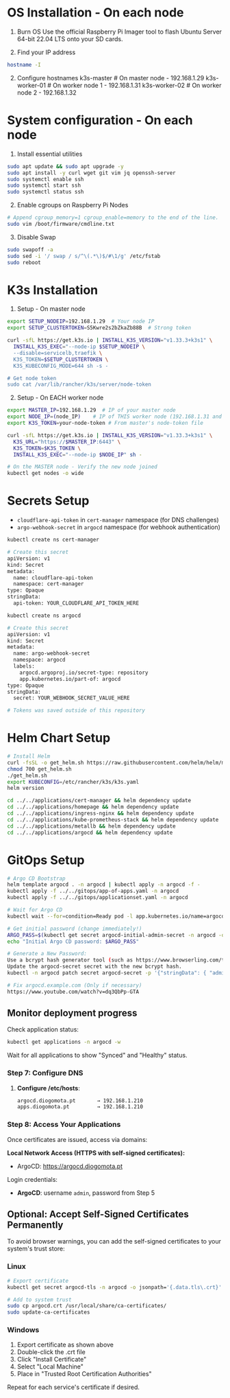 # OS Installation - On each node
1. Burn OS
Use the official Raspberry Pi Imager tool to flash Ubuntu Server 64-bit 22.04 LTS onto your SD cards.

2. Find your IP address

```bash
hostname -I
```

2. Configure hostnames
k3s-master        # On master node - 192.168.1.29
k3s-worker-01     # On worker node 1 - 192.168.1.31
k3s-worker-02     # On worker node 2 - 192.168.1.32

# System configuration - On each node

1. Install essential utilities

```bash
sudo apt update && sudo apt upgrade -y
sudo apt install -y curl wget git vim jq openssh-server
sudo systemctl enable ssh
sudo systemctl start ssh
sudo systemctl status ssh
```

2. Enable cgroups on Raspberry Pi Nodes

```bash
# Append cgroup_memory=1 cgroup_enable=memory to the end of the line. 
sudo vim /boot/firmware/cmdline.txt
```

3. Disable Swap 

```bash
sudo swapoff -a
sudo sed -i '/ swap / s/^\(.*\)$/#\1/g' /etc/fstab
sudo reboot
```

# K3s Installation

1. Setup - On master node

```bash
export SETUP_NODEIP=192.168.1.29  # Your node IP
export SETUP_CLUSTERTOKEN=S5Kwre2s2bZkaZb88B  # Strong token

curl -sfL https://get.k3s.io | INSTALL_K3S_VERSION="v1.33.3+k3s1" \
  INSTALL_K3S_EXEC="--node-ip $SETUP_NODEIP \
  --disable=servicelb,traefik \
  K3S_TOKEN=$SETUP_CLUSTERTOKEN \
  K3S_KUBECONFIG_MODE=644 sh -s -

# Get node token
sudo cat /var/lib/rancher/k3s/server/node-token
```

2. Setup - On EACH worker node

```bash
export MASTER_IP=192.168.1.29  # IP of your master node
export NODE_IP=(node_IP)    # IP of THIS worker node (192.168.1.31 and 192.168.1.32)
export K3S_TOKEN=your-node-token # From master's node-token file

curl -sfL https://get.k3s.io | INSTALL_K3S_VERSION="v1.33.3+k3s1" \
  K3S_URL="https://$MASTER_IP:6443" \
  K3S_TOKEN=$K3S_TOKEN \
  INSTALL_K3S_EXEC="--node-ip $NODE_IP" sh -

# On the MASTER node - Verify the new node joined
kubectl get nodes -o wide
```

# Secrets Setup

- `cloudflare-api-token` in `cert-manager` namespace (for DNS challenges)
- `argo-webhook-secret` in `argocd` namespace (for webhook authentication)

```bash
kubectl create ns cert-manager

# Create this secret
apiVersion: v1
kind: Secret
metadata:
  name: cloudflare-api-token
  namespace: cert-manager
type: Opaque
stringData:
  api-token: YOUR_CLOUDFLARE_API_TOKEN_HERE

kubectl create ns argocd

# Create this secret
apiVersion: v1
kind: Secret
metadata:
  name: argo-webhook-secret
  namespace: argocd
  labels:
    argocd.argoproj.io/secret-type: repository
    app.kubernetes.io/part-of: argocd
type: Opaque
stringData:
  secret: YOUR_WEBHOOK_SECRET_VALUE_HERE

# Tokens was saved outside of this repository
```

# Helm Chart Setup

```bash
# Install Helm
curl -fsSL -o get_helm.sh https://raw.githubusercontent.com/helm/helm/main/scripts/get-helm-3
chmod 700 get_helm.sh
./get_helm.sh
export KUBECONFIG=/etc/rancher/k3s/k3s.yaml
helm version

cd ../../applications/cert-manager && helm dependency update
cd ../../applications/homepage && helm dependency update
cd ../../applications/ingress-nginx && helm dependency update
cd ../../applications/kube-prometheus-stack && helm dependency update
cd ../../applications/metallb && helm dependency update
cd ../../applications/argocd && helm dependency update
```

# GitOps Setup

```bash
# Argo CD Bootstrap
helm template argocd . -n argocd | kubectl apply -n argocd -f -
kubectl apply -f ../../gitops/app-of-apps.yaml -n argocd
kubectl apply -f ../../gitops/applicationset.yaml -n argocd

# Wait for Argo CD
kubectl wait --for=condition=Ready pod -l app.kubernetes.io/name=argocd-server -n argocd --timeout=300s

# Get initial password (change immediately!)
ARGO_PASS=$(kubectl get secret argocd-initial-admin-secret -n argocd -o jsonpath="{.data.password}" | base64 -d)
echo "Initial Argo CD password: $ARGO_PASS"

# Generate a New Password:
Use a bcrypt hash generator tool (such as https://www.browserling.com/tools/bcrypt) to create a new bcrypt hash for the password.
Update the argocd-secret secret with the new bcrypt hash.
kubectl -n argocd patch secret argocd-secret -p '{"stringData": { "admin.password": "$2a$10$rgDBwhzr0ygDfH6scxkdddddx3cd612Cutw1Xu1X3a.kVrRq", "admin.passwordMtime": "'$(date +%FT%T%Z)'" }}'

# Fix argocd.example.com (Only if necessary)
https://www.youtube.com/watch?v=dq3QbPp-GTA
```

## Monitor deployment progress

Check application status:
```bash
kubectl get applications -n argocd -w
```

Wait for all applications to show "Synced" and "Healthy" status.

### Step 7: Configure DNS

1. **Configure /etc/hosts**:
     ```bash
     argocd.diogomota.pt       → 192.168.1.210
     apps.diogomota.pt         → 192.168.1.210
     ```

### Step 8: Access Your Applications

Once certificates are issued, access via domains:

**Local Network Access (HTTPS with self-signed certificates):**
- ArgoCD: https://argocd.diogomota.pt


Login credentials:
- **ArgoCD**: username `admin`, password from Step 5

## Optional: Accept Self-Signed Certificates Permanently

To avoid browser warnings, you can add the self-signed certificates to your system's trust store:

### Linux
```bash
# Export certificate
kubectl get secret argocd-tls -n argocd -o jsonpath='{.data.tls\.crt}' | base64 -d > argocd.crt

# Add to system trust
sudo cp argocd.crt /usr/local/share/ca-certificates/
sudo update-ca-certificates
```

### Windows
1. Export certificate as shown above
2. Double-click the .crt file
3. Click "Install Certificate"
4. Select "Local Machine"
5. Place in "Trusted Root Certification Authorities"

Repeat for each service's certificate if desired.